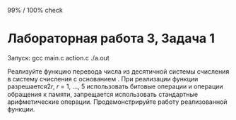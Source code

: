 99% / 100% check  
# Лабораторная работа 3, Задача 1

Запуск: gcc main.c action.c 
./a.out   
 
Реализуйте функцию перевода числа из десятичной системы счисления в систему
счисления с основанием . При реализации функции разрешается2𝑟, 𝑟 = 1, …, 5
использовать битовые операции и операции обращения к памяти, запрещается
использовать стандартные арифметические операции. Продемонстрируйте работу
реализованной функции.

